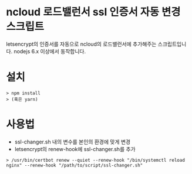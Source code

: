 # ncloud 로드밸런서 ssl 인증서 자동 변경 스크립트
letsencrypt의 인증서를 자동으로 ncloud의 로드밸런서에 추가해주는 스크립트입니다. nodejs 6.x 이상에서 동작합니다.

# 설치
```shell
> npm install
> (혹은 yarn)
```

# 사용법
- ssl-changer.sh 내의 변수를 본인의 환경에 맞게 변경
- letsencrypt의 renew-hook에 ssl-changer.sh를 추가
```shell
> /usr/bin/certbot renew --quiet --renew-hook "/bin/systemctl reload nginx" --renew-hook "/path/to/script/ssl-changer.sh"
```
